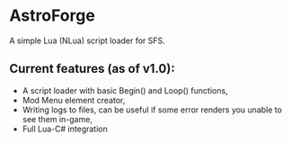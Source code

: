 # AstroForge
A simple Lua (NLua) script loader for SFS.

## Current features (as of v1.0):
* A script loader with basic Begin() and Loop() functions,
* Mod Menu element creator,
* Writing logs to files, can be useful if some error renders you unable to see them in-game,
* Full Lua-C# integration
